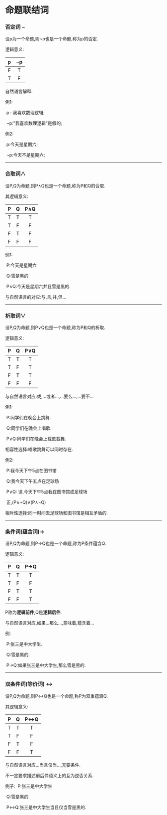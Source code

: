 # 命题联结词

### **否定词 ¬**

设p为一个命题,则¬p也是一个命题,称为p的否定.

逻辑意义:

|  p   |  ¬p  |
| :--: | :--: |
|  F   |  T   |
|  T   |  F   |

自然语言解释:

例1:

​	p : 我喜欢数理逻辑;

​	¬p:"我喜欢数理逻辑"是假的;

例2:

​	p:今天是星期六;

​	¬p:今天不是星期六;

---

### **合取词∧**

设P,Q为命题,则P∧Q也是一个命题,称为P和Q的合取.

其逻辑意义:

|  P   |  Q   | P∧Q  |
| :--: | :--: | :--: |
|  T   |  T   |  T   |
|  T   |  F   |  F   |
|  F   |  T   |  F   |
|  F   |  F   |  F   |

例1:

​	P:今天是星期六

​	Q:雪是黑的

​	P∧Q:今天是星期六并且雪是黑的.

与自然语言的对应:与,且,并,但...

---

### **析取词∨**

设P,Q为命题,则P∨Q也是一个命题,称为P和Q的析取.

逻辑意义:

|  P   |  Q   | P∨Q  |
| :--: | :--: | :--: |
|  T   |  T   |  T   |
|  T   |  F   |  T   |
|  F   |  T   |  T   |
|  F   |  F   |  F   |

与自然语言对应:或,...或者...,...要么...,...要不...

例1:

​	P:同学们在晚会上跳舞.

​	Q:同学们在晚会上唱歌.

​	P∨Q:同学们在晚会上载歌载舞.

相容性选择:唱歌跳舞可以同时存在.

例2:

​	P:我今天下午5点在图书馆

​	Q:我今天下午五点在足球场

​	P∨Q: 误,今天下午5点我在图书馆或足球场

​		   正,(P∧¬Q)∨(P∧¬Q)

相斥性选择:同一时间去足球场和图书馆是相互矛盾的.

---

### **条件词(蕴含词)→**

设P,Q为命题,则P→Q也是一个命题,称为P条件蕴含Q.

逻辑意义:

|  P   |  Q   | P→Q  |
| :--: | :--: | :--: |
|  T   |  T   |  T   |
|  T   |  F   |  F   |
|  F   |  T   |  T   |
|  F   |  F   |  T   |

P称为**逻辑前件**,Q是**逻辑后件**.

与自然语言对应,如果...那么...,意味着,蕴含着...

例:

​	P:张三是中大学生.

​	Q:雪是黑的.

​	P→Q:如果张三是中大学生,那么雪是黑的.

---

### **双条件词(等价词) ↔**

设P,Q为命题,则P↔Q也是一个命题,称P为双重蕴涵Q.

其逻辑意义:

|  P   |  Q   | P↔Q  |
| :--: | :--: | :--: |
|  T   |  T   |  T   |
|  T   |  F   |  F   |
|  F   |  T   |  F   |
|  F   |  F   |  T   |

与自然语言对应,..当且仅当...,充要条件.

不一定要求描述前后件语义上的互为逆否关系.

例子:
​	P:张三是中大学生

​	Q:雪是黑的

​	P↔Q:张三是中大学生当且仅当雪是黑的.